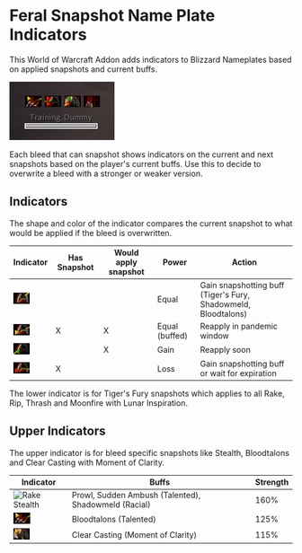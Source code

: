 # Feral Snapshot Name Plate Indicators

This World of Warcraft Addon adds indicators to Blizzard Nameplates based on applied snapshots and current buffs.

![NamePlate Example](doc/NamePlate.png)

Each bleed that can snapshot shows indicators on the current and next snapshots based on the player's current buffs. Use this to decide to overwrite a bleed with a stronger or weaker version.

## Indicators

The shape and color of the indicator compares the current snapshot to what would be applied if the bleed is overwritten.

| Indicator | Has Snapshot | Would apply snapshot| Power| Action |
|-----------|--------------|----------------------|------|-------|
| ![None](doc/Rake_None.png)  | | | Equal | Gain snapshotting buff (Tiger's Fury, Shadowmeld, Bloodtalons) |
| ![Yellow](doc/Rake_TF_TF.png) | X | X | Equal (buffed) | Reapply in pandemic window |
| ![Green reversed](doc/Rake_None_TF.png) | | X | Gain | Reapply soon | 
| ![Red](doc/Rake_TF_None.png) | X | | Loss | Gain snapshotting buff or wait for expiration |

The lower indicator is for Tiger's Fury snapshots which applies to all Rake, Rip, Thrash and Moonfire with Lunar Inspiration.

## Upper Indicators

The upper indicator is for bleed specific snapshots like Stealth, Bloodtalons and Clear Casting with Moment of Clarity.

| Indicator | Buffs | Strength |
|-----------|-------|----------|
| ![Rake Stealth](doc/Rake_Stealth_Stealth.png) | Prowl, Sudden Ambush (Talented), Shadowmeld (Racial)| 160% |
| ![Rip Bloodtalons](doc/Rip_BT_BT.png) | Bloodtalons (Talented) | 125% |
| ![Thrash Clear Casting](doc/Thrash_MoC_MoC.png) | Clear Casting (Moment of Clarity) | 115% |
